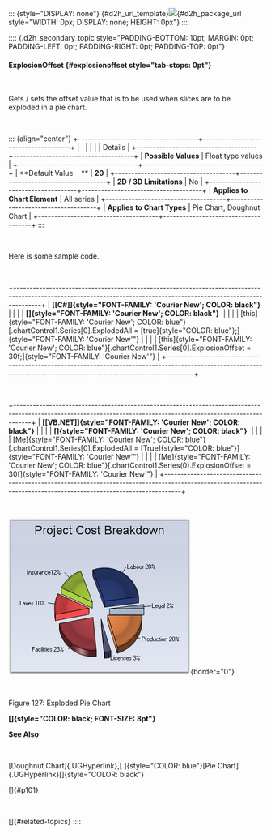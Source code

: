 ::: {style="DISPLAY: none"}
[](ms-xhelp:///?Id=d2h_url_template){#d2h_url_template}![](!package_url!){#d2h_package_url style="WIDTH: 0px; DISPLAY: none; HEIGHT: 0px"}
:::

:::: {.d2h_secondary_topic style="PADDING-BOTTOM: 10pt; MARGIN: 0pt; PADDING-LEFT: 0pt; PADDING-RIGHT: 0pt; PADDING-TOP: 0pt"}
#### ExplosionOffset {#explosionoffset style="tab-stops: 0pt"}

 

Gets / sets the offset value that is to be used when slices are to be exploded in a pie chart.

 

::: {align="center"}
+-------------------------------------+-------------------------------------+
|                                                                           |
|                                                                           |
| Details                                                                   |
+-------------------------------------+-------------------------------------+
| **Possible Values**                 | Float type values                   |
+-------------------------------------+-------------------------------------+
| **Default Value    **               | **20**                              |
+-------------------------------------+-------------------------------------+
| **2D / 3D Limitations**             | No                                  |
+-------------------------------------+-------------------------------------+
| **Applies to Chart Element**        | All series                          |
+-------------------------------------+-------------------------------------+
| **Applies to Chart Types**          | Pie Chart, Doughnut Chart           |
+-------------------------------------+-------------------------------------+
:::

 

Here is some sample code.

 

+--------------------------------------------------------------------------------------------------------------------------------------------------------------------+
| **[\[C#\]]{style="FONT-FAMILY: 'Courier New'; COLOR: black"}**                                                                                                     |
|                                                                                                                                                                    |
| **[]{style="FONT-FAMILY: 'Courier New'; COLOR: black"}**                                                                                                           |
|                                                                                                                                                                    |
| [this]{style="FONT-FAMILY: 'Courier New'; COLOR: blue"}[.chartControl1.Series\[0\].ExplodedAll = [true]{style="COLOR: blue"};]{style="FONT-FAMILY: 'Courier New'"} |
|                                                                                                                                                                    |
| [this]{style="FONT-FAMILY: 'Courier New'; COLOR: blue"}[.chartControl1.Series\[0\].ExplosionOffset = 30f;]{style="FONT-FAMILY: 'Courier New'"}                     |
+--------------------------------------------------------------------------------------------------------------------------------------------------------------------+

 

+-----------------------------------------------------------------------------------------------------------------------------------------------------------------+
| **[\[VB.NET\]]{style="FONT-FAMILY: 'Courier New'; COLOR: black"}**                                                                                              |
|                                                                                                                                                                 |
| **[]{style="FONT-FAMILY: 'Courier New'; COLOR: black"}**                                                                                                        |
|                                                                                                                                                                 |
| [Me]{style="FONT-FAMILY: 'Courier New'; COLOR: blue"}[.chartControl1.Series\[0\].ExplodedAll = [True]{style="COLOR: blue"}]{style="FONT-FAMILY: 'Courier New'"} |
|                                                                                                                                                                 |
| [Me]{style="FONT-FAMILY: 'Courier New'; COLOR: blue"}[.chartControl1.Series(0).ExplosionOffset = 30f]{style="FONT-FAMILY: 'Courier New'"}                       |
+-----------------------------------------------------------------------------------------------------------------------------------------------------------------+

 

![](ImagesExt/image84_128.jpg){border="0"}

 

Figure 127: Exploded Pie Chart

**[]{style="COLOR: black; FONT-SIZE: 8pt"}** 

**See Also**

 

[Doughnut Chart]{.UGHyperlink},[ ]{style="COLOR: blue"}[Pie Chart]{.UGHyperlink}[]{style="COLOR: black"}

[]{#p101} 

 

[]{#related-topics}
::::
